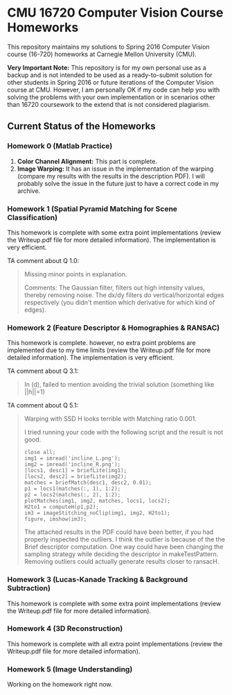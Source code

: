 # CMU 16720 Computer Vision Course Homeworks
This repository maintains my solutions to Spring 2016 Computer Vision course (16-720) homeworks at Carnegie Mellon University (CMU).


**Very Important Note:** This repository is for my own personal use as a backup and is not intended to be used as a ready-to-submit solution for other students in Spring 2016 or future iterations of the Computer Vision course at CMU. However, I am personally OK if my code can help you with solving the problems with your own implementation or in scenarios other than 16720 coursework to the extend that is not considered plagiarism. 


## Current Status of the Homeworks

### Homework 0 (Matlab Practice) 
1. **Color Channel Alignment:** This part is complete.
2. **Image Warping:** It has an issue in the implementation of the warping (compare my results with the results in the description PDF). I will probably solve the issue in the future just to have a correct code in my archive. 


### Homework 1 (Spatial Pyramid Matching for Scene Classification)
This homework is complete with some extra point implementations (review the Writeup.pdf file for more detailed information). The implementation is very efficient. 

TA comment about Q 1.0:

> Missing minor points in explanation.
>
> Comments: The Gaussian filter, filters out high intensity values, thereby removing noise.
The dx/dy filters do vertical/horizontal edges respectively (you didn't mention which derivative for which kind of edges).


### Homework 2 (Feature Descriptor & Homographies & RANSAC)
This homework is complete. however, no extra point problems are implemented due to my time limits (review the Writeup.pdf file for more detailed information). The implementation is very efficient.

TA comment about Q 3.1:

> In (d), failed to mention avoiding the trivial solution (something like ||h||=1)

TA comment about Q 5.1:

> Warping with SSD H looks terrible with Matching ratio 0.001.
> 
> I tried running your code with the following script and the result is not good.
> 
>     close all;
>     img1 = imread('incline_L.png');
>     img2 = imread('incline_R.png');
>     [locs1, desc1] = briefLite(img1);
>     [locs2, desc2] = briefLite(img2); 
>     matches = briefMatch(desc1, desc2, 0.01);
>     p1 = locs1(matches(:, 1), 1:2);
>     p2 = locs2(matches(:, 2), 1:2); 
>     plotMatches(img1, img2, matches, locs1, locs2);
>     H2to1 = computeH(p1,p2);
>     im3 = imageStitching_noClip(img1, img2, H2to1);
>     figure, imshow(im3);
> 
> The attached results in the PDF could have been better, if you had properly inspected the outliers. I think the outlier is because of the the Brief descriptor computation. One way could have been changing the sampling strategy while deciding the descriptor in makeTestPattern. Removing outliers could actually generate results closer to ransacH.


### Homework 3 (Lucas-Kanade Tracking & Background Subtraction)
This homework is complete with some extra point implementations (review the Writeup.pdf file for more detailed information).


### Homework 4 (3D Reconstruction)
This homework is complete with all extra point implementations (review the Writeup.pdf file for more detailed information).

### Homework 5 (Image Understanding)
Working on the homework right now.